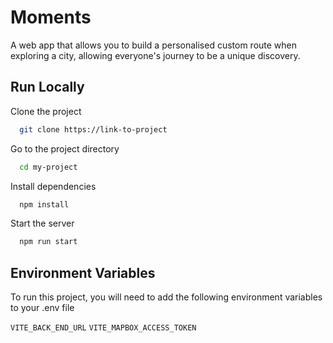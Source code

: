 # Moments

A web app that allows you to build a personalised custom route when exploring a city, allowing everyone's journey to be a unique discovery.

## Run Locally

Clone the project

```bash
  git clone https://link-to-project
```

Go to the project directory

```bash
  cd my-project
```

Install dependencies

```bash
  npm install
```

Start the server

```bash
  npm run start
```

## Environment Variables

To run this project, you will need to add the following environment variables to your .env file

`VITE_BACK_END_URL`
`VITE_MAPBOX_ACCESS_TOKEN`
